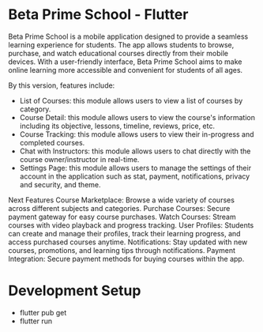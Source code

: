 # Beta Prime School - Flutter

Beta Prime School is a mobile application designed to provide a seamless learning experience for students. The app allows students to browse, purchase, and watch educational courses directly from their mobile devices. With a user-friendly interface, Beta Prime School aims to make online learning more accessible and convenient for students of all ages.

By this version, features include:
- List of Courses: this module allows users to view a list of courses by category.
- Course Detail: this module allows users to view the course's information including its objective, lessons, timeline, reviews, price, etc.
- Course Tracking: this module allows users to view their in-progress and completed courses.
- Chat with Instructors: this module allows users to chat directly with the course owner/instructor in real-time.
- Settings Page: this module allows users to manage the settings of their account in the application such as stat, payment, notifications, privacy and security, and theme.

Next Features 
Course Marketplace: Browse a wide variety of courses across different subjects and categories.
Purchase Courses: Secure payment gateway for easy course purchases.
Watch Courses: Stream courses with video playback and progress tracking.
User Profiles: Students can create and manage their profiles, track their learning progress, and access purchased courses anytime.
Notifications: Stay updated with new courses, promotions, and learning tips through notifications.
Payment Integration: Secure payment methods for buying courses within the app.

# Development Setup

- flutter pub get
- flutter run

